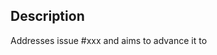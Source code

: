 ## Description
<!-- Thank you so much for your PR!

To help us review your contribution, please provide the info requested below. Otherwise,
we may leave reviews that are actually out of the scope of the current PR. -->

Addresses issue #xxx and aims to advance it to <!-- Tracker column: General Updates, ArviZ, Best Practices -->

<!-- We understand that PRs can sometimes be overwhelming, especially as the reviews start coming in.
Please let us know if the reviews are unclear or the recommended next step seems overly demanding,
if you would like help in addressing a reviewer's comments,
or if you have been waiting too long to hear back on your PR.

Also, please consider reading the contributing guidelines and code of conduct carefully before submitting the PR. They are available at
- https://github.com/arviz-devs/arviz/blob/main/CONTRIBUTING.md
- https://github.com/arviz-devs/arviz/blob/main/CODE_OF_CONDUCT.md -->
